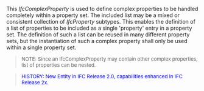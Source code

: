 This _IfcComplexProperty_ is used to define complex properties to be handled completely within a property set. The included list may be a mixed or consistent collection of _IfcProperty_ subtypes. This enables the definition of a list of properties to be included as a single 'property' entry in a property set. The definition of such a list can be reused in many different property sets, but the instantiation of such a complex property shall only be used within a single property set.

> <font size="-1">NOTE: Since an IfcComplexProperty may contain
		other complex properties, list of properties can be nested.</font>

> <font color="#0000FF" size="-1">HISTORY: New Entity in IFC Release
		  2.0, capabilities enhanced in IFC Release 2x. </font>
>